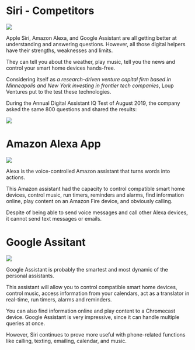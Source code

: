 
# Siri - Competitors

![](https://babyconnect.files.wordpress.com/2019/03/hey2.gif)

Apple Siri, Amazon Alexa, and Google Assistant are all getting better at understanding and answering questions. However, all those digital helpers have their strengths, weaknesses and limits.  

They can tell you about the weather, play music, tell you the news and control your smart home devices hands-free.

Considering itself as *a research-driven venture capital firm based in Minneapolis and New York investing in frontier tech companies*, Loup Ventures put to the test these technologies. 

During the Annual Digital Assistant IQ Test of August 2019, the company asked the same 800 questions and shared the results:

![](https://loupventures.com/wp-content/uploads/2019/08/query-results-768x234.png)


# Amazon Alexa App

![](https://encrypted-tbn0.gstatic.com/images?q=tbn%3AANd9GcSNLLce_es-C_3CSbPu5eLcHrAVfx6hId_6mg&usqp=CAU)

Alexa is the voice-controlled Amazon assistant that turns words into actions.

This Amazon assistant had the capacity to control compatible smart home devices, control music, run timers, reminders and alarms, find information online, play content on an Amazon Fire device, and obviously calling.

Despite of being able to send voice messages and call other Alexa devices, it cannot send text messages or emails. 

# Google Assitant

![](https://lh3.googleusercontent.com/23TzU98VChGFvna_j2PPl_15Wvw8TksyLcp82Ks3mH3neptwD3vSXzQrqHrDBrLP0To6cE1WKleh7ZvWwP_2OVmPpQ=w1200)

Google Assistant is probably the smartest and most dynamic of the personal assistants.

This assistant will allow you to control compatible smart home devices, control music, access information from your calendars, act as a translator in real-time, run timers, alarms and reminders.

You can also find information online and play content to a Chromecast device. Google Assistant is very impressive, since it can handle multiple queries at once.

However, Siri continues to prove more useful with phone-related functions like calling, texting, emailing, calendar, and music. 
